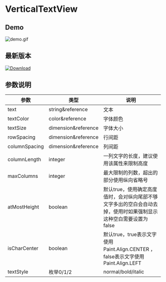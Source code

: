 # VerticalTextView

## Demo
![demo.gif](https://upload-images.jianshu.io/upload_images/2116778-b9a358c60a1594c8.gif?imageMogr2/auto-orient/strip)

## 最新版本
[ ![Download](https://api.bintray.com/packages/iyifei/maven/vertical-textview/images/download.svg?version=1.4.0) ](https://bintray.com/iyifei/maven/vertical-textview/1.4.0/link)

## 参数说明
参数|类型|说明|
---|---|---|
text|string&reference|文本|
textColor|color&reference|字体颜色|
textSize|dimension&reference|字体大小|
rowSpacing|dimension&reference|行间距|
columnSpacing|dimension&reference|列间距|
columnLength|integer|一列文字的长度，建议使用该属性来限制高度|
maxColumns|integer|最大限制的列数，超出的部分使用纵向省略号|
atMostHeight|boolean|默认true，使用确定高度值时，会对纵向尾部不够文字多出的空白会自动去掉，使用时如果强制显示这种空白需要设置为false|
isCharCenter|boolean|默认true，true表示文字使用Paint.Align.CENTER ，false表示文字使用Paint.Align.LEFT |
textStyle|枚举0/1/2|normal/bold/italic|



